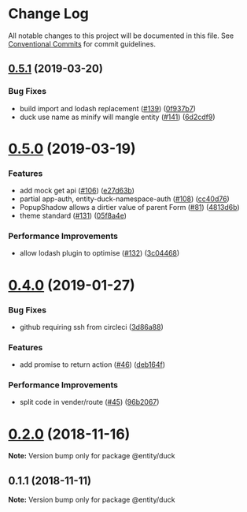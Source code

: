 # Change Log

All notable changes to this project will be documented in this file.
See [Conventional Commits](https://conventionalcommits.org) for commit guidelines.

## [0.5.1](https://github.com/gnowth/entity/compare/v0.5.0...v0.5.1) (2019-03-20)


### Bug Fixes

* build import and lodash replacement ([#139](https://github.com/gnowth/entity/issues/139)) ([0f937b7](https://github.com/gnowth/entity/commit/0f937b7))
* duck use name as minify will mangle entity ([#141](https://github.com/gnowth/entity/issues/141)) ([6d2cdf9](https://github.com/gnowth/entity/commit/6d2cdf9))





# [0.5.0](https://github.com/gnowth/entity/compare/v0.4.0...v0.5.0) (2019-03-19)


### Features

* add mock get api ([#106](https://github.com/gnowth/entity/issues/106)) ([e27d63b](https://github.com/gnowth/entity/commit/e27d63b))
* partial app-auth, entity-duck-namespace-auth ([#108](https://github.com/gnowth/entity/issues/108)) ([cc40d76](https://github.com/gnowth/entity/commit/cc40d76))
* PopupShadow allows a dirtier value of parent Form ([#81](https://github.com/gnowth/entity/issues/81)) ([4813d6b](https://github.com/gnowth/entity/commit/4813d6b))
* theme standard ([#131](https://github.com/gnowth/entity/issues/131)) ([05f8a4e](https://github.com/gnowth/entity/commit/05f8a4e))


### Performance Improvements

* allow lodash plugin to optimise ([#132](https://github.com/gnowth/entity/issues/132)) ([3c04468](https://github.com/gnowth/entity/commit/3c04468))





# [0.4.0](https://github.com/gnowth/entity/compare/v0.2.0...v0.4.0) (2019-01-27)


### Bug Fixes

* github requiring ssh from circleci ([3d86a88](https://github.com/gnowth/entity/commit/3d86a88))


### Features

* add promise to return action ([#46](https://github.com/gnowth/entity/issues/46)) ([deb164f](https://github.com/gnowth/entity/commit/deb164f))


### Performance Improvements

* split code in vender/route ([#45](https://github.com/gnowth/entity/issues/45)) ([96b2067](https://github.com/gnowth/entity/commit/96b2067))





# [0.2.0](https://github.com/gnowth/entity/compare/v0.1.1...v0.2.0) (2018-11-16)

**Note:** Version bump only for package @entity/duck





## 0.1.1 (2018-11-11)

**Note:** Version bump only for package @entity/duck
